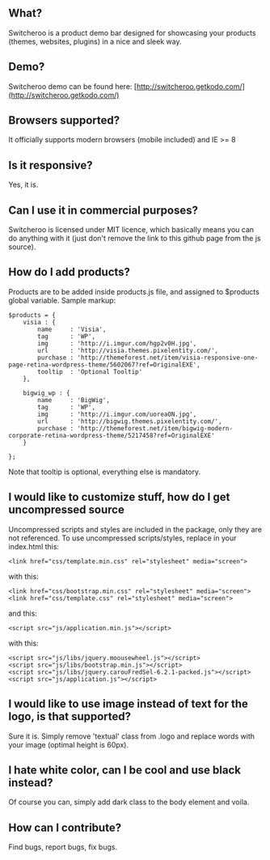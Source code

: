 ## What?
Switcheroo is a product demo bar designed for showcasing your products (themes, websites, plugins) in a nice and sleek way.

## Demo?
Switcheroo demo can be found here: [http://switcheroo.getkodo.com/](http://switcheroo.getkodo.com/)

## Browsers supported?
It officially supports modern browsers (mobile included) and IE >= 8

## Is it responsive?
Yes, it is.

## Can I use it in commercial purposes?
Switcheroo is licensed under MIT licence, which basically means you can do anything with it (just don't remove the link to this github page from the js source).

## How do I add products?
Products are to be added inside products.js file, and assigned to $products global variable. Sample markup:

    $products = {
        visia : {
            name     : 'Visia',
            tag      : 'WP',
            img      : 'http://i.imgur.com/hgp2v0H.jpg',
            url      : 'http://visia.themes.pixelentity.com/',
            purchase : 'http://themeforest.net/item/visia-responsive-one-page-retina-wordpress-theme/5602067?ref=OriginalEXE',
            tooltip  : 'Optional Tooltip'
        },

        bigwig_wp : {
            name     : 'BigWig',
            tag      : 'WP',
            img      : 'http://i.imgur.com/uoreaON.jpg',
            url      : 'http://bigwig.themes.pixelentity.com/',
            purchase : 'http://themeforest.net/item/bigwig-modern-corporate-retina-wordpress-theme/5217458?ref=OriginalEXE'
        }

    };

Note that tooltip is optional, everything else is mandatory.

## I would like to customize stuff, how do I get uncompressed source
Uncompressed scripts and styles are included in the package, only they are not referenced. To use uncompressed scripts/styles, replace in your index.html this:

    <link href="css/template.min.css" rel="stylesheet" media="screen">

with this:

    <link href="css/bootstrap.min.css" rel="stylesheet" media="screen">
    <link href="css/template.css" rel="stylesheet" media="screen">

and this:

    <script src="js/application.min.js"></script>

with this:

    <script src="js/libs/jquery.moousewheel.js"></script>
    <script src="js/libs/bootstrap.min.js"></script>
    <script src="js/libs/jquery.carouFredSel-6.2.1-packed.js"></script>
    <script src="js/application.js"></script>

## I would like to use image instead of text for the logo, is that supported?
Sure it is. Simply remove 'textual' class from .logo and replace words with your image (optimal height is 60px).

## I hate white color, can I be cool and use black instead?
Of course you can, simply add dark class to the body element and voila.

## How can I contribute?
Find bugs, report bugs, fix bugs.